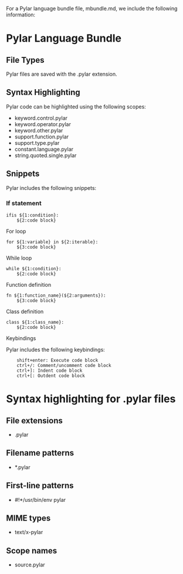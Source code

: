 For a Pylar language bundle file, mbundle.md, we include the following information:

# Pylar Language Bundle

## File Types

Pylar files are saved with the .pylar extension.

## Syntax Highlighting

Pylar code can be highlighted using the following scopes:

- keyword.control.pylar
- keyword.operator.pylar
- keyword.other.pylar
- support.function.pylar
- support.type.pylar
- constant.language.pylar
- string.quoted.single.pylar

## Snippets

Pylar includes the following snippets:

### If statement

```pylar
ifis ${1:condition}:
    ${2:code block}
```

For loop

```pylar
for ${1:variable} in ${2:iterable}:
    ${3:code block}
```

While loop

```pylar
while ${1:condition}:
    ${2:code block}
```

Function definition

```pylar
fn ${1:function_name}(${2:arguments}):
    ${3:code block}
```

Class definition

```pylar
class ${1:class_name}:
    ${2:code block}
```

Keybindings

Pylar includes the following keybindings:

```pylar
    shift+enter: Execute code block
    ctrl+/: Comment/uncomment code block
    ctrl+]: Indent code block
    ctrl+[: Outdent code block
```

# Syntax highlighting for .pylar files

## File extensions

- .pylar

## Filename patterns

- \*.pylar

## First-line patterns

- #!\*/usr/bin/env pylar

## MIME types

- text/x-pylar

## Scope names

- source.pylar
